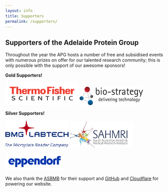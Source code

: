 ```yaml
---
layout: info
title: Supporters
permalink: /supporters/
---
```


## Supporters of the Adelaide Protein Group

Throughout the year the APG hosts a number of free and subsidised events with numerous prizes on offer for our talented research community; 
this is only possible with the support of our awesome sponsors!

__Gold Supporters!__

[![](/assets/logos/thermofisher.png)](http://www.thermofisher.com.au/)
[![](/assets/logos/biostrategy.png)](https://www.bio-strategy.com.au/)


__Silver Supporters!__

[![](/assets/logos/bmg.png)](https://www.bmglabtech.com/)
[![](/assets/logos/sahmri.jpeg)](https://www.sahmri.org/)

[![](/assets/logos/eppendorf.png)](https://www.eppendorf.com/AU-en/)



We also thank the [ASBMB](https://www.asbmb.org.au/) for their support and [GitHub](https://github.com/) and [Cloudflare](https://www.cloudflare.com/) for powering our website.

